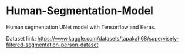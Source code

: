 # Human-Segmentation-Model
Human segmentation UNet model with Tensorflow and Keras.

Dataset link: https://www.kaggle.com/datasets/tapakah68/supervisely-filtered-segmentation-person-dataset
